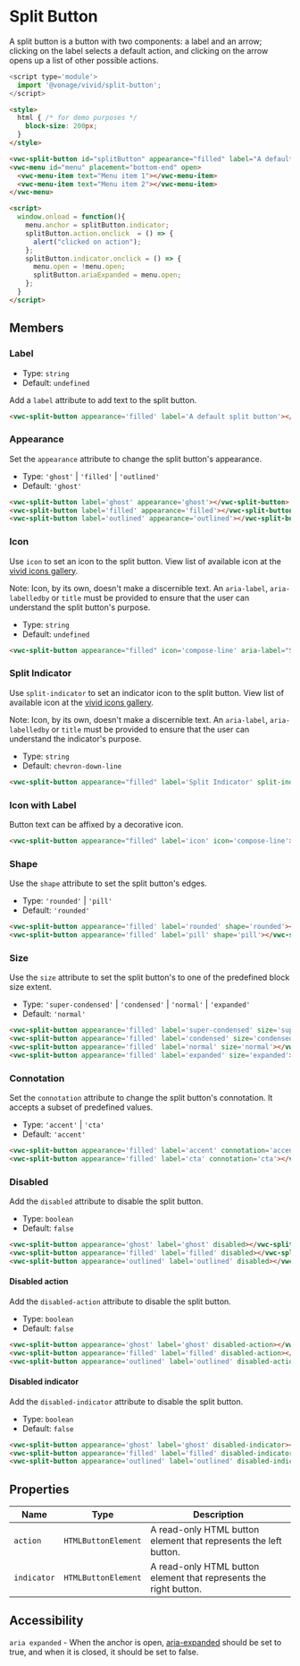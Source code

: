 # Split Button

A split button is a button with two components: a label and an arrow; clicking on the label selects a default action, and clicking on the arrow opens up a list of other possible actions.

```js
<script type='module'>
  import '@vonage/vivid/split-button';
</script>
```

```html preview
<style>
  html { /* for demo purposes */
    block-size: 200px;
  }
</style>

<vwc-split-button id="splitButton" appearance="filled" label="A default split button" aria-expanded="true"></vwc-split-button>
<vwc-menu id="menu" placement="bottom-end" open>
  <vwc-menu-item text="Menu item 1"></vwc-menu-item>
  <vwc-menu-item text="Menu item 2"></vwc-menu-item>
</vwc-menu>

<script>
  window.onload = function(){ 
    menu.anchor = splitButton.indicator;
    splitButton.action.onclick  = () => {
      alert("clicked on action"); 
    };
    splitButton.indicator.onclick = () => { 
      menu.open = !menu.open; 
      splitButton.ariaExpanded = menu.open;
    };
  }
</script>
```

## Members

### Label

- Type: `string`
- Default: `undefined`

Add a `label` attribute to add text to the split button.

```html preview
<vwc-split-button appearance='filled' label='A default split button'></vwc-split-button>
```

### Appearance

Set the `appearance` attribute to change the split button's appearance.

- Type: `'ghost'` | `'filled'` | `'outlined'`
- Default: `'ghost'`

```html preview
<vwc-split-button label='ghost' appearance='ghost'></vwc-split-button>
<vwc-split-button label='filled' appearance='filled'></vwc-split-button>
<vwc-split-button label='outlined' appearance='outlined'></vwc-split-button>
```

### Icon

Use `icon` to set an icon to the split button.
View list of available icon at the [vivid icons gallery](../../icons/icons-gallery).

Note: Icon, by its own, doesn't make a discernible text. An `aria-label`, `aria-labelledby` or `title` must be provided to ensure that the user can understand the split button's purpose.

- Type: `string`
- Default: `undefined`

```html preview
<vwc-split-button appearance="filled" icon='compose-line' aria-label="Send Message"></vwc-split-button>
```

### Split Indicator

Use `split-indicator` to set an indicator icon to the split button.
View list of available icon at the [vivid icons gallery](../../icons/icons-gallery).

Note: Icon, by its own, doesn't make a discernible text. An `aria-label`, `aria-labelledby` or `title` must be provided to ensure that the user can understand the indicator's purpose.

- Type: `string`
- Default: `chevron-down-line`

```html preview
<vwc-split-button appearance="filled" label='Split Indicator' split-indicator="more-vertical-solid" aria-label="Show more options"></vwc-split-button>
```

### Icon with Label

Button text can be affixed by a decorative icon.

```html preview
<vwc-split-button appearance="filled" label='icon' icon='compose-line'></vwc-split-button>
```

### Shape

Use the `shape` attribute to set the split button's edges.

- Type: `'rounded'` | `'pill'`
- Default: `'rounded'`

```html preview
<vwc-split-button appearance='filled' label='rounded' shape='rounded'></vwc-split-button>
<vwc-split-button appearance='filled' label='pill' shape='pill'></vwc-split-button>
```

### Size

Use the `size` attribute to set the split button's to one of the predefined block size extent.

- Type: `'super-condensed'` | `'condensed'` | `'normal'` | `'expanded'`
- Default: `'normal'`

```html preview
<vwc-split-button appearance='filled' label='super-condensed' size='super-condensed'></vwc-split-button>
<vwc-split-button appearance='filled' label='condensed' size='condensed'></vwc-split-button>
<vwc-split-button appearance='filled' label='normal' size='normal'></vwc-split-button>
<vwc-split-button appearance='filled' label='expanded' size='expanded'></vwc-split-button>
```

### Connotation

Set the `connotation` attribute to change the split button's connotation.
It accepts a subset of predefined values.

- Type: `'accent'` | `'cta'`
- Default: `'accent'`

```html preview
<vwc-split-button appearance='filled' label='accent' connotation='accent'></vwc-split-button>
<vwc-split-button appearance='filled' label='cta' connotation='cta'></vwc-split-button>
```

### Disabled

Add the `disabled` attribute to disable the split button.

- Type: `boolean`
- Default: `false`

```html preview
<vwc-split-button appearance='ghost' label='ghost' disabled></vwc-split-button>
<vwc-split-button appearance='filled' label='filled' disabled></vwc-split-button>
<vwc-split-button appearance='outlined' label='outlined' disabled></vwc-split-button>
```

#### Disabled action

Add the `disabled-action` attribute to disable the split button.

- Type: `boolean`
- Default: `false`

```html preview
<vwc-split-button appearance='ghost' label='ghost' disabled-action></vwc-split-button>
<vwc-split-button appearance='filled' label='filled' disabled-action></vwc-split-button>
<vwc-split-button appearance='outlined' label='outlined' disabled-action></vwc-split-button>
```

#### Disabled indicator

Add the `disabled-indicator` attribute to disable the split button.

- Type: `boolean`
- Default: `false`

```html preview
<vwc-split-button appearance='ghost' label='ghost' disabled-indicator></vwc-split-button>
<vwc-split-button appearance='filled' label='filled' disabled-indicator></vwc-split-button>
<vwc-split-button appearance='outlined' label='outlined' disabled-indicator></vwc-split-button>
```

## Properties

<div class="table-wrapper">

| Name     | Type        | Description                                                                              |
|----------| -------- |------------------------------------------------------------------------------------------|
| `action`  | `HTMLButtonElement` | A read-only HTML button element that represents the left button. |
| `indicator`  | `HTMLButtonElement` | A read-only HTML button element that represents the right button. |

</div>

## Accessibility

`aria expanded` - When the anchor is open, [aria-expanded](https://developer.mozilla.org/en-US/docs/Web/Accessibility/ARIA/Attributes/aria-expanded) should be set to true, and when it is closed, it should be set to false.